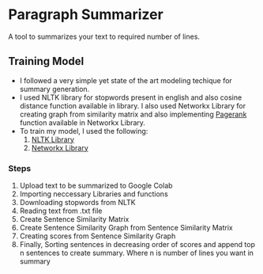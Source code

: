 # Paragraph Summarizer
A tool to summarizes your text to required number of lines. 
## Training Model 
- I followed a very simple yet state of the art modeling techique for summary generation. 
- I used NLTK library for stopwords present in english and also cosine distance function available in library. I also used Networkx Library for creating graph from similarity matrix and also implementing [Pagerank](https://en.wikipedia.org/wiki/PageRank) function available in Networkx Library.
- To train my model, I used the following:
    1. [NLTK Library](https://www.nltk.org/)
    2. [Networkx Library](https://networkx.org/)
### Steps
1. Upload text to be summarized to Google Colab
2. Importing neccessary Libraries and functions
3. Downloading stopwords from NLTK
4. Reading text from .txt file
5. Create Sentence Similarity Matrix
6. Create Sentence Similarity Graph from Sentence Similarity Matrix 
7. Creating scores from Sentence Similarity Graph
8. Finally, Sorting sentences in decreasing order of scores and append top n sentences to create summary.
        Where n is number of lines you want in summary
